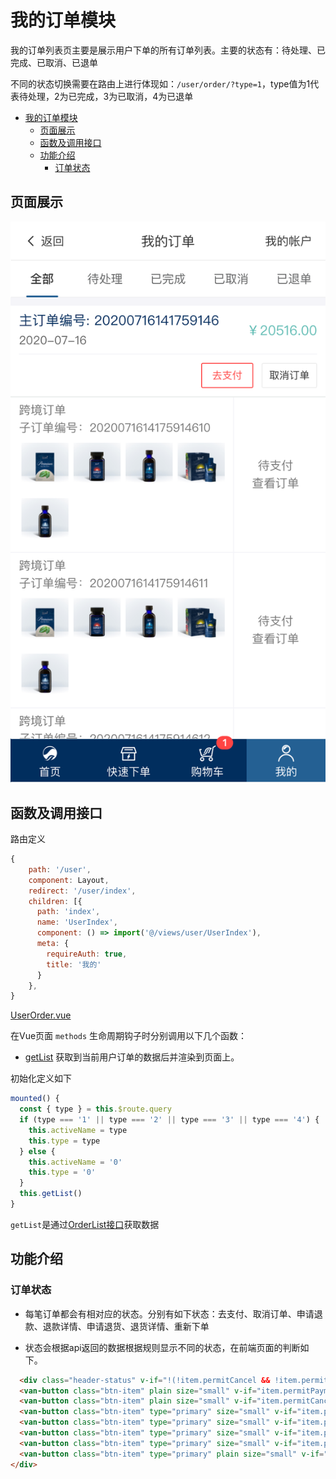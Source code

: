 # 我的订单模块

我的订单列表页主要是展示用户下单的所有订单列表。主要的状态有：待处理、已完成、已取消、已退单

不同的状态切换需要在路由上进行体现如：`/user/order/?type=1`，type值为1代表待处理，2为已完成，3为已取消，4为已退单

<!-- TOC -->

- [我的订单模块](#我的订单模块)
  - [页面展示](#页面展示)
  - [函数及调用接口](#函数及调用接口)
  - [功能介绍](#功能介绍)
    - [订单状态](#订单状态)

<!-- /TOC -->

## 页面展示

![image](./images/userOrder.png)

## 函数及调用接口

路由定义

```js
{
    path: '/user',
    component: Layout,
    redirect: '/user/index',
    children: [{
      path: 'index',
      name: 'UserIndex',
      component: () => import('@/views/user/UserIndex'),
      meta: {
        requireAuth: true,
        title: '我的'
      }
    },
}
```

[UserOrder.vue](https://gitlab.kyani.cn/kyani-inc/kyani-shop-mobile/blob/master/src/views/user/UserOrder.vue)

在Vue页面 `methods` 生命周期钩子时分别调用以下几个函数：
- [getList](https://gitlab.kyani.cn/kyani-inc/kyani-shop-mobile/blob/master/src/views/user/UserOrder.vue#L158) 获取到当前用户订单的数据后并渲染到页面上。

初始化定义如下
```js
mounted() {
  const { type } = this.$route.query
  if (type === '1' || type === '2' || type === '3' || type === '4') {
    this.activeName = type
    this.type = type
  } else {
    this.activeName = '0'
    this.type = '0'
  }
  this.getList()
}
```

`getList`是通过[OrderList接口](https://gitlab.kyani.cn/kyani-inc/kyani-shop-mobile/blob/master/src/api/urls.js#L36)获取数据

## 功能介绍

### 订单状态
  - 每笔订单都会有相对应的状态。分别有如下状态：去支付、取消订单、申请退款、退款详情、申请退货、退货详情、重新下单

  - 状态会根据api返回的数据根据规则显示不同的状态，在前端页面的判断如下。

  ```html
    <div class="header-status" v-if="!(!item.permitCancel && !item.permitPayment && !item.permitRefund && !item.permitRefundDetail && !item.permitReturnGoods && !item.permitReturnGoodsDetail)">
    <van-button class="btn-item" plain size="small" v-if="item.permitPayment" type="danger" @click="handlePayAgain(item.number)">&nbsp;去支付&nbsp;</van-button>
    <van-button class="btn-item" plain size="small" v-if="item.permitCancel" @click="handleCancelType(item.number)">取消订单</van-button>
    <van-button class="btn-item" type="primary" size="small" v-if="item.permitRefund" @click="handleGoPage('/user/refund', item.number)">申请退款</van-button>
    <van-button class="btn-item" type="primary" size="small" v-if="item.permitRefundDetail"  @click="handleGoPage('/user/refundview', item.number)">退款详情</van-button>
    <van-button class="btn-item" type="primary" size="small" v-if="item.permitReturnGoods"  @click="handleGoPage('/user/return', item.number)">申请退货</van-button>
    <van-button class="btn-item" type="primary" size="small" v-if="item.permitReturnGoodsDetail"  @click="handleGoPage('/user/returnview', item.number)">退货详情</van-button>
    <van-button class="btn-item" type="primary" plain size="small" v-if="item.permitReOrder"  @click="handleGoPageReorder('/account/regmember?reorder=true')">重新下单</van-button>
  </div>
```